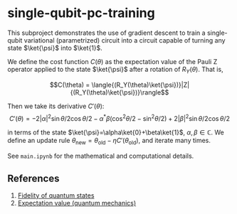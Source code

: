 # single-qubit-pc-training

This subproject demonstrates the use of gradient descent to train a single-qubit variational (parametrized) circuit into a circuit capable of turning any state $\ket{\psi}$ into $\ket{1}$.

We define the cost function $C(\theta)$ as the expectation value of the Pauli Z operator applied to the state $\ket{\psi}$ after a rotation of $R_Y(\theta)$. That is,

$$C(\theta) = \langle{(R_Y(\theta)\ket{\psi})}|Z|{(R_Y(\theta)\ket{\psi})}\rangle$$

Then we take its derivative $C'(\theta)$:
$$
C'(\theta) = -2|\alpha|^2\sin \theta/2 \cos\theta/2 -\alpha^\ast\beta(\cos^2\theta/2-\sin^2\theta/2)+2|\beta|^2\sin\theta/2\cos\theta/2
$$

in terms of the state $\ket{\psi}=\alpha\ket{0}+\beta\ket{1}$, $\alpha,\beta\in\mathbb{C}$. We define an update rule $\theta_{\text{new}}=\theta_{\text{old}}-\eta 
C'(\theta_\text{old})$, and iterate many times.

See `main.ipynb` for the mathematical and computational details.

## References

1. [Fidelity of quantum states](https://en.wikipedia.org/wiki/Fidelity_of_quantum_states)
2. [Expectation value (quantum mechanics)](https://en.wikipedia.org/wiki/Expectation_value_(quantum_mechanics))